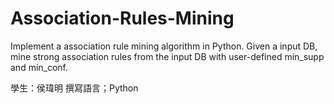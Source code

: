 # Association-Rules-Mining
Implement a association rule mining algorithm in Python.
Given a input DB, mine strong association rules from the input DB with user-defined min_supp and min_conf.

學生：侯瑋明
撰寫語言；Python
